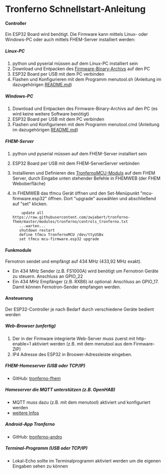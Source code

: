 # Tronferno Schnellstart-Anleitung


#### Controller

Ein ESP32 Board wird benötigt. Die Firmware kann mittels Linux- oder Windows-PC oder auch mittels FHEM-Server installiert werden:
  
##### Linux-PC
1. python und pyserial müssen auf dem Linux-PC installiert sein
2. Download und Entpacken des [Firmware-Binary-Archivs](https://codeload.github.com/zwiebert/tronferno-mcu-bin/zip/master) auf den PC 
3. ESP32 Board per USB mit dem PC verbinden
4. Flashen und Konfigurieren mit dem Programm menutool.sh (Anleitung im dazugehörigen [README.md](https://github.com/zwiebert/tronferno-mcu-bin/blob/master/README.md))
   
##### Windows-PC
1. Download und Entpacken des Firmware-Binary-Archivs auf den PC (es wird keine weitere Software benötigt)
2. ESP32 Board per USB mit dem PC verbinden
3. Flashen und Konfigurieren mit dem Programm menutool.cmd (Anleitung im dazugehörigen [README.md](https://github.com/zwiebert/tronferno-mcu-bin/blob/master/README.md))
        
##### FHEM-Server
1. python und pyserial müssen auf dem FHEM-Server installiert sein
3. ESP32 Board per USB mit dem FHEM-ServerServer verbinden
3. Installieren und Definieren des [TronfernoMCU-Moduls](https://github.com/zwiebert/tronferno-fhem/blob/master/README-de.md) auf dem FHEM Server, durch Eingabe unten stehender Befehle in FHEMWEB (der FHEM Weboberfläche)
4. In FHEMWEB das tfmcu Gerät öffnen und den Set-Menüpunkt "mcu-firmware.esp32" öffnen. Dort "upgrade" auswählen und abschließend auf "set" klicken.

           update all https://raw.githubusercontent.com/zwiebert/tronferno-fhem/master/modules/tronferno/controls_tronferno.txt
          ...warten...
          shutdown restart
          define tfmcu TronfernoMCU /dev/ttyUSBx 
          set tfmcu mcu-firmware.esp32 upgrade

#### Funkmodule

Fernotron sendet und empfängt auf 434 MHz (433,92 MHz exakt).
        
* Ein 434 MHz Sender (z.B. FS1000A) wird benötigt um Fernotron Geräte zu steuern. Anschluss an GPIO_22  
* Ein 434 MHz Empfänger (z.B. RXB6) ist optional: Anschluss an GPIO_17. Damit können Fernotron-Sender empfangen werden.
  
  
#### Ansteuerung
  
Der ESP32-Controller je nach Bedarf durch verschiedene Geräte bedient werden
  
##### Web-Browser (unfertig)
1. Der in der Firmware integrierte Web-Server muss zuerst mit http-enable=1 aktiviert werden (z.B. mit dem menutool aus dem Firmware-ZIP)
2. IP4 Adresse des ESP32 in Broswer-Adressleiste eingeben.
        
     
##### FHEM-Homeserver (USB oder TCP/IP)
* GitHub: [tronferno-fhem](https://github.com/zwiebert/tronferno-fhem)
     
##### Homeserver die MQTT unterstützen (z.B. OpenHAB)
* MQTT muss dazu (z.B. mit dem menutool) aktiviert und konfiguriert werden
* [weitere Infos](https://github.com/zwiebert/tronferno-mcu-bin/blob/master/README.md)
     
##### Android-App Tronferno
* GitHub: [tronferno-andro](https://github.com/zwiebert/tronferno-andro)
           
##### Terminal-Programm (USB oder TCP/IP)
* Lokal-Echo sollte im Terminalprogramm aktiviert werden um die eigenen Eingaben sehen zu können
     
     


